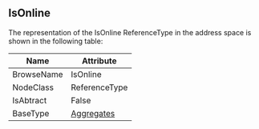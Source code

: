 <!-- objecttype -->
## IsOnline
The representation of the IsOnline ReferenceType in the address space is shown in the following table:  

|Name|Attribute|
|---|---|
|BrowseName|IsOnline|
|NodeClass|ReferenceType|
|IsAbtract|False|
|BaseType|[Aggregates](../../../Core/Part3/ReferenceTypes/Aggregates/readme.md)|

